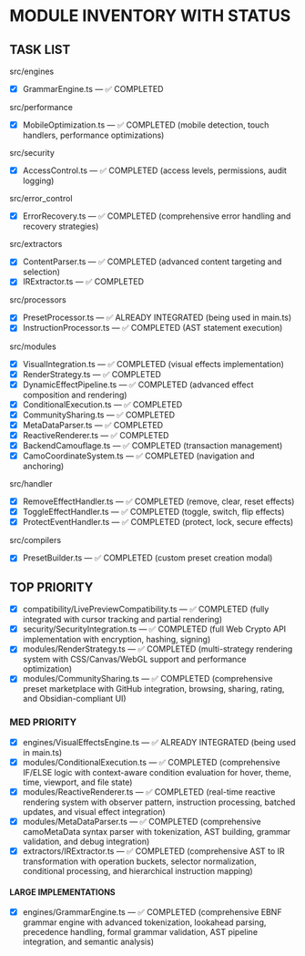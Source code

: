 # MODULE INVENTORY WITH STATUS

## TASK LIST

src/engines
- [x] GrammarEngine.ts — ✅ COMPLETED

src/performance
- [x] MobileOptimization.ts — ✅ COMPLETED (mobile detection, touch handlers, performance optimizations)

src/security
- [x] AccessControl.ts — ✅ COMPLETED (access levels, permissions, audit logging)

src/error_control
- [x] ErrorRecovery.ts — ✅ COMPLETED (comprehensive error handling and recovery strategies)

src/extractors
- [x] ContentParser.ts — ✅ COMPLETED (advanced content targeting and selection)
- [x] IRExtractor.ts — ✅ COMPLETED

src/processors
- [x] PresetProcessor.ts — ✅ ALREADY INTEGRATED (being used in main.ts)
- [x] InstructionProcessor.ts — ✅ COMPLETED (AST statement execution)

src/modules
- [x] VisualIntegration.ts — ✅ COMPLETED (visual effects implementation)
- [x] RenderStrategy.ts — ✅ COMPLETED
- [x] DynamicEffectPipeline.ts — ✅ COMPLETED (advanced effect composition and rendering)
- [x] ConditionalExecution.ts — ✅ COMPLETED
- [x] CommunitySharing.ts — ✅ COMPLETED
- [x] MetaDataParser.ts — ✅ COMPLETED
- [x] ReactiveRenderer.ts — ✅ COMPLETED
- [x] BackendCamouflage.ts — ✅ COMPLETED (transaction management)
- [x] CamoCoordinateSystem.ts — ✅ COMPLETED (navigation and anchoring)

src/handler
- [x] RemoveEffectHandler.ts — ✅ COMPLETED (remove, clear, reset effects)
- [x] ToggleEffectHandler.ts — ✅ COMPLETED (toggle, switch, flip effects)
- [x] ProtectEventHandler.ts — ✅ COMPLETED (protect, lock, secure effects)

src/compilers
- [x] PresetBuilder.ts — ✅ COMPLETED (custom preset creation modal)

## TOP PRIORITY

- [x] compatibility/LivePreviewCompatibility.ts — ✅ COMPLETED (fully integrated with cursor tracking and partial rendering)
- [x] security/SecurityIntegration.ts — ✅ COMPLETED (full Web Crypto API implementation with encryption, hashing, signing)
- [x] modules/RenderStrategy.ts — ✅ COMPLETED (multi-strategy rendering system with CSS/Canvas/WebGL support and performance optimization)
- [x] modules/CommunitySharing.ts — ✅ COMPLETED (comprehensive preset marketplace with GitHub integration, browsing, sharing, rating, and Obsidian-compliant UI)

### MED PRIORITY

- [x] engines/VisualEffectsEngine.ts — ✅ ALREADY INTEGRATED (being used in main.ts)
- [x] modules/ConditionalExecution.ts — ✅ COMPLETED (comprehensive IF/ELSE logic with context-aware condition evaluation for hover, theme, time, viewport, and file state)
- [x] modules/ReactiveRenderer.ts — ✅ COMPLETED (real-time reactive rendering system with observer pattern, instruction processing, batched updates, and visual effect integration)
- [x] modules/MetaDataParser.ts — ✅ COMPLETED (comprehensive camoMetaData syntax parser with tokenization, AST building, grammar validation, and debug integration)
- [x] extractors/IRExtractor.ts — ✅ COMPLETED (comprehensive AST to IR transformation with operation buckets, selector normalization, conditional processing, and hierarchical instruction mapping)

#### LARGE IMPLEMENTATIONS

- [x] engines/GrammarEngine.ts — ✅ COMPLETED (comprehensive EBNF grammar engine with advanced tokenization, lookahead parsing, precedence handling, formal grammar validation, AST pipeline integration, and semantic analysis)
